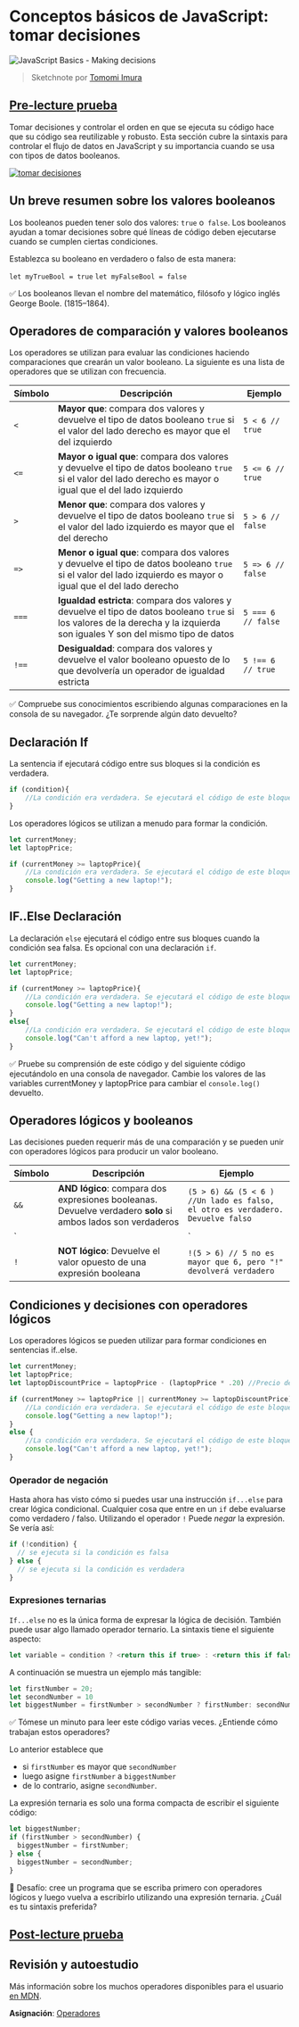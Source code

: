 # Conceptos básicos de JavaScript: tomar decisiones


![JavaScript Basics - Making decisions](/sketchnotes/webdev101-js-decisions.png)
> Sketchnote por [Tomomi Imura](https://twitter.com/girlie_mac)

## [Pre-lecture prueba](https://wonderful-flower-063e19f0f.1.azurestaticapps.net/quiz/11)

Tomar decisiones y controlar el orden en que se ejecuta su código hace que su código sea reutilizable y robusto. Esta sección cubre la sintaxis para controlar el flujo de datos en JavaScript y su importancia cuando se usa con tipos de datos booleanos.

[![tomar decisiones](https://img.youtube.com/vi/P0TrLOz15zk/0.jpg)](https://youtube.com/watch?v=P0TrLOz15zk "tomar decisiones")

## Un breve resumen sobre los valores booleanos

Los booleanos pueden tener solo dos valores: `true` o` false`. Los booleanos ayudan a tomar decisiones sobre qué líneas de código deben ejecutarse cuando se cumplen ciertas condiciones.

Establezca su booleano en verdadero o falso de esta manera:


`let myTrueBool = true`
`let myFalseBool = false`

✅ Los booleanos llevan el nombre del matemático, filósofo y lógico inglés George Boole. (1815–1864).

## Operadores de comparación y valores booleanos

Los operadores se utilizan para evaluar las condiciones haciendo comparaciones que crearán un valor booleano. La siguiente es una lista de operadores que se utilizan con frecuencia.

| Símbolo | Descripción                                                                                                                                                                  | Ejemplo            |
| ------- | ---------------------------------------------------------------------------------------------------------------------------------------------------------------------------- | ------------------ |
| `<`     | **Mayor que**: compara dos valores y devuelve el tipo de datos booleano `true` si el valor del lado derecho es mayor que el del izquierdo                                    | `5 < 6 // true`    |
| `<=`    | **Mayor o igual que**: compara dos valores y devuelve el tipo de datos booleano `true` si el valor del lado derecho es mayor o igual que el del lado izquierdo               | `5 <= 6 // true`   |
| `>`     | **Menor que**: compara dos valores y devuelve el tipo de datos booleano `true` si el valor del lado izquierdo es mayor que el del derecho                                    | `5 > 6 // false`   |
| `=>`    | **Menor o igual que**: compara dos valores y devuelve el tipo de datos booleano `true` si el valor del lado izquierdo es mayor o igual que el del lado derecho               | `5 => 6 // false`  |
| `===`   | **Igualdad estricta**: compara dos valores y devuelve el tipo de datos booleano `true` si los valores de la derecha y la izquierda son iguales Y son del mismo tipo de datos | `5 === 6 // false` |
| `!==`   | **Desigualdad**: compara dos valores y devuelve el valor booleano opuesto de lo que devolvería un operador de igualdad estricta                                              | `5 !== 6 // true`  |

✅ Compruebe sus conocimientos escribiendo algunas comparaciones en la consola de su navegador. ¿Te sorprende algún dato devuelto?

## Declaración If

La sentencia if ejecutará código entre sus bloques si la condición es verdadera.

```javascript
if (condition){
    //La condición era verdadera. Se ejecutará el código de este bloque.
}
```

Los operadores lógicos se utilizan a menudo para formar la condición.

```javascript
let currentMoney;
let laptopPrice;

if (currentMoney >= laptopPrice){
    //La condición era verdadera. Se ejecutará el código de este bloque.
    console.log("Getting a new laptop!");
}
```

## IF..Else Declaración

La declaración `else` ejecutará el código entre sus bloques cuando la condición sea falsa. Es opcional con una declaración `if`.


```javascript
let currentMoney;
let laptopPrice;

if (currentMoney >= laptopPrice){
    //La condición era verdadera. Se ejecutará el código de este bloque.
    console.log("Getting a new laptop!");
}
else{
    //La condición era verdadera. Se ejecutará el código de este bloque.
    console.log("Can't afford a new laptop, yet!");
}
```

✅ Pruebe su comprensión de este código y del siguiente código ejecutándolo en una consola de navegador. Cambie los valores de las variables currentMoney y laptopPrice para cambiar el `console.log()` devuelto.

## Operadores lógicos y booleanos

Las decisiones pueden requerir más de una comparación y se pueden unir con operadores lógicos para producir un valor booleano.

| Símbolo | Descripción                                                                                                  | Ejemplo                                                                           |
| ------- | ------------------------------------------------------------------------------------------------------------ | --------------------------------------------------------------------------------- |
| `&&`    | **AND lógico**: compara dos expresiones booleanas. Devuelve verdadero **solo** si ambos lados son verdaderos | `(5 > 6) && (5 < 6 ) //Un lado es falso, el otro es verdadero. Devuelve falso`    |
| `||`    | **OR lógico**: compara dos expresiones booleanas. Devuelve verdadero si al menos un lado es verdadero        | `(5 > 6) || (5 < 6) //Un lado es falso, el otro es verdadero. Devuelve verdadero` |
| `!`     | **NOT lógico**: Devuelve el valor opuesto de una expresión booleana                                          | `!(5 > 6) // 5 no es mayor que 6, pero "!" devolverá verdadero`                   |

## Condiciones y decisiones con operadores lógicos

Los operadores lógicos se pueden utilizar para formar condiciones en sentencias if..else.

```javascript
let currentMoney;
let laptopPrice;
let laptopDiscountPrice = laptopPrice - (laptopPrice * .20) //Precio del portátil al 20% de descuento

if (currentMoney >= laptopPrice || currentMoney >= laptopDiscountPrice){
    //La condición era verdadera. Se ejecutará el código de este bloque.
    console.log("Getting a new laptop!");
}
else {
    //La condición era verdadera. Se ejecutará el código de este bloque.
    console.log("Can't afford a new laptop, yet!");
}
```

### Operador de negación

Hasta ahora has visto cómo si puedes usar una instrucción `if...else` para crear lógica condicional. Cualquier cosa que entre en un `if` debe evaluarse como verdadero / falso. Utilizando el operador `!` Puede _negar_ la expresión. Se vería así:


```javascript
if (!condition) {
  // se ejecuta si la condición es falsa
} else {
  // se ejecuta si la condición es verdadera
}
```

### Expresiones ternarias

`If...else` no es la única forma de expresar la lógica de decisión. También puede usar algo llamado operador ternario. La sintaxis tiene el siguiente aspecto:

```javascript
let variable = condition ? <return this if true> : <return this if false>`
```

A continuación se muestra un ejemplo más tangible:

```javascript
let firstNumber = 20;
let secondNumber = 10
let biggestNumber = firstNumber > secondNumber ? firstNumber: secondNumber;
```

✅ Tómese un minuto para leer este código varias veces. ¿Entiende cómo trabajan estos operadores?

Lo anterior establece que
- si `firstNumber` es mayor que `secondNumber`
- luego asigne `firstNumber` a `biggestNumber`
- de lo contrario, asigne `secondNumber`.
  
La expresión ternaria es solo una forma compacta de escribir el siguiente código:

```javascript
let biggestNumber;
if (firstNumber > secondNumber) {
  biggestNumber = firstNumber;
} else {
  biggestNumber = secondNumber;
}
```

🚀 Desafío: cree un programa que se escriba primero con operadores lógicos y luego vuelva a escribirlo utilizando una expresión ternaria. ¿Cuál es tu sintaxis preferida?

## [Post-lecture prueba](https://wonderful-flower-063e19f0f.1.azurestaticapps.net/quiz/12)

## Revisión y autoestudio

Más información sobre los muchos operadores disponibles para el usuario [en MDN](https://developer.mozilla.org/docs/Web/JavaScript/Reference/Operators).

**Asignación**: [Operadores](assignment.es.md)

